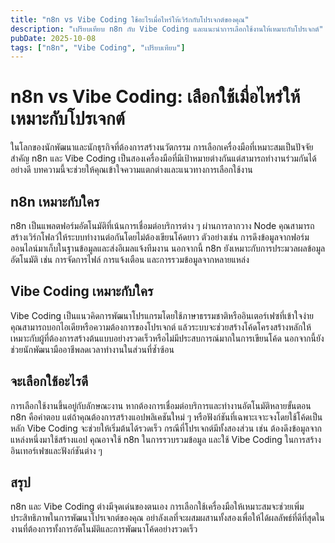 ```yaml
---
title: "n8n vs Vibe Coding ใช้อะไรเมื่อไหร่ให้เวิร์กกับโปรเจกต์ของคุณ"
description: "เปรียบเทียบ n8n กับ Vibe Coding และแนะนำการเลือกใช้งานให้เหมาะกับโปรเจกต์"
pubDate: 2025-10-08
tags: ["n8n", "Vibe Coding", "เปรียบเทียบ"]
---
```


# n8n vs Vibe Coding: เลือกใช้เมื่อไหร่ให้เหมาะกับโปรเจกต์

ในโลกของนักพัฒนาและนักธุรกิจที่ต้องการสร้างนวัตกรรม การเลือกเครื่องมือที่เหมาะสมเป็นปัจจัยสำคัญ n8n และ Vibe Coding เป็นสองเครื่องมือที่มีเป้าหมายต่างกันแต่สามารถทำงานร่วมกันได้อย่างดี บทความนี้จะช่วยให้คุณเข้าใจความแตกต่างและแนวทางการเลือกใช้งาน

## n8n เหมาะกับใคร

n8n เป็นแพลตฟอร์มอัตโนมัติที่เน้นการเชื่อมต่อบริการต่าง ๆ ผ่านการลากวาง Node คุณสามารถสร้างเวิร์กโฟลว์ให้ระบบทำงานต่อกันโดยไม่ต้องเขียนโค้ดยาว ตัวอย่างเช่น การดึงข้อมูลจากฟอร์มออนไลน์มาเก็บในฐานข้อมูลและส่งอีเมลแจ้งทีมงาน นอกจากนี้ n8n ยังเหมาะกับการประมวลผลข้อมูลอัตโนมัติ เช่น การจัดการไฟล์ การแจ้งเตือน และการรวมข้อมูลจากหลายแหล่ง

## Vibe Coding เหมาะกับใคร

Vibe Coding เป็นแนวคิดการพัฒนาโปรแกรมโดยใช้ภาษาธรรมชาติหรืออินเตอร์เฟซที่เข้าใจง่าย คุณสามารถบอกไอเดียหรือความต้องการของโปรเจกต์ แล้วระบบจะช่วยสร้างโค้ดโครงสร้างหลักให้ เหมาะกับผู้ที่ต้องการสร้างต้นแบบอย่างรวดเร็วหรือไม่มีประสบการณ์มากในการเขียนโค้ด นอกจากนี้ยังช่วยนักพัฒนามืออาชีพลดเวลาทำงานในส่วนที่ซ้ำซ้อน

## จะเลือกใช้อะไรดี

การเลือกใช้งานขึ้นอยู่กับลักษณะงาน หากต้องการเชื่อมต่อบริการและทำงานอัตโนมัติหลายขั้นตอน n8n คือคำตอบ แต่ถ้าคุณต้องการสร้างแอปพลิเคชันใหม่ ๆ หรือฟังก์ชันที่เฉพาะเจาะจงโดยใช้โค้ดเป็นหลัก Vibe Coding จะช่วยให้เริ่มต้นได้รวดเร็ว กรณีที่โปรเจกต์มีทั้งสองส่วน เช่น ต้องดึงข้อมูลจากแหล่งหนึ่งมาใช้สร้างแอป คุณอาจใช้ n8n ในการรวบรวมข้อมูล และใช้ Vibe Coding ในการสร้างอินเทอร์เฟซและฟังก์ชันต่าง ๆ

## สรุป

n8n และ Vibe Coding ต่างมีจุดเด่นของตนเอง การเลือกใช้เครื่องมือให้เหมาะสมจะช่วยเพิ่มประสิทธิภาพในการพัฒนาโปรเจกต์ของคุณ อย่าลังเลที่จะผสมผสานทั้งสองเพื่อให้ได้ผลลัพธ์ที่ดีที่สุดในงานที่ต้องการทั้งการอัตโนมัติและการพัฒนาโค้ดอย่างรวดเร็ว
